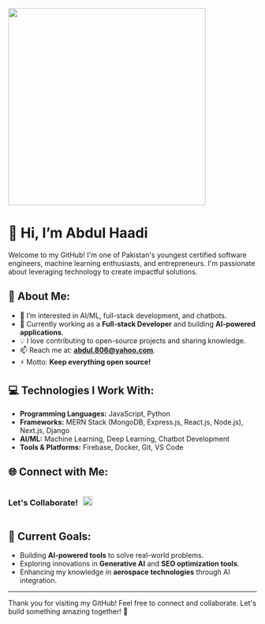 <img width=400 src="https://cdn.dribbble.com/users/1162077/screenshots/3848914/programmer.gif" />

# 👋 Hi, I’m Abdul Haadi

Welcome to my GitHub! I'm one of Pakistan's youngest certified software engineers, machine learning enthusiasts, and entrepreneurs. I'm passionate about leveraging technology to create impactful solutions.

## 👀 About Me:
- 🎯 I’m interested in AI/ML, full-stack development, and chatbots.
- 🌱 Currently working as a **Full-stack Developer** and building **AI-powered applications**.
- 💡 I love contributing to open-source projects and sharing knowledge.
- 📫 Reach me at: **abdul.806@yahoo.com**.
- ⚡ Motto: **Keep everything open source!**

## 💻 Technologies I Work With:
- **Programming Languages:** JavaScript, Python
- **Frameworks:** MERN Stack (MongoDB, Express.js, React.js, Node.js), Next.js, Django
- **AI/ML:** Machine Learning, Deep Learning, Chatbot Development
- **Tools & Platforms:** Firebase, Docker, Git, VS Code

## 🌐 Connect with Me:
<div style="display:flex; gap:10px; align-items:center;">
  <h3 align="left">Let's Collaborate!</h3>
  <p style="display:flex; gap:10px; align-items:center;">
    <a style="width:20px" href="https://www.linkedin.com/in/abdul-haadi-fullstack/" target="blank"><img align="center" src="https://raw.githubusercontent.com/rahuldkjain/github-profile-readme-generator/master/src/images/icons/Social/linked-in-alt.svg" alt="Abdul Haadi LinkedIn" height="20" width="20" /></a>
  </p>
</div>

## 🚀 Current Goals:
- Building **AI-powered tools** to solve real-world problems.
- Exploring innovations in **Generative AI** and **SEO optimization tools**.
- Enhancing my knowledge in **aerospace technologies** through AI integration.

---
Thank you for visiting my GitHub! Feel free to connect and collaborate. Let's build something amazing together! 🚀
